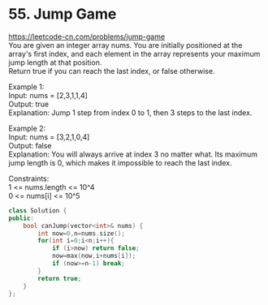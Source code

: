 # 55. Jump Game
https://leetcode-cn.com/problems/jump-game  
You are given an integer array nums. You are initially positioned at the array's first index, and each element in the array represents your maximum jump length at that position.  
Return true if you can reach the last index, or false otherwise.  

Example 1:  
Input: nums = [2,3,1,1,4]  
Output: true  
Explanation: Jump 1 step from index 0 to 1, then 3 steps to the last index.  

Example 2:  
Input: nums = [3,2,1,0,4]  
Output: false  
Explanation: You will always arrive at index 3 no matter what. Its maximum jump length is 0, which makes it impossible to reach the last index.  

Constraints:  
1 <= nums.length <= 10^4  
0 <= nums[i] <= 10^5  

``` cpp
class Solution {
public:
    bool canJump(vector<int>& nums) {
        int now=0,n=nums.size();
        for(int i=0;i<n;i++){
            if (i>now) return false;
            now=max(now,i+nums[i]);
            if (now>=n-1) break;
        }
        return true;
    }
};
```
